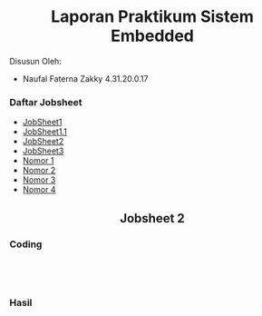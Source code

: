 <h1 align="center">Laporan Praktikum Sistem Embedded</h1>
<p>Disusun Oleh:</p>

<ul>
  <li>Naufal Faterna Zakky 4.31.20.0.17</li>
</ul>

<h3>Daftar Jobsheet</h3>
<p></p>

<ul>
  <li><a href="https://github.com/naufalzakky/JobSheet1">JobSheet1</a></li>
  <li><a href="https://github.com/naufalzakky/JobSheet1.1">JobSheet1.1</a></li>
  <li><a href="https://github.com/naufalzakky/JobSheet2">JobSheet2</a></li>
  <li><a href="https://github.com/naufalzakky/JobSheet3">JobSheet3</a></li>
  <li><a href="https://github.com/naufalzakky/Nomor1">Nomor 1</a></li>
  <li><a href="https://github.com/naufalzakky/Nomor2">Nomor 2</a></li>
  <li><a href="https://github.com/naufalzakky/Nomor3">Nomor 3</a></li>
  <li><a href="https://github.com/naufalzakky/Nomor4">Nomor 4</a></li>
</ul>

<h2 align="center">Jobsheet 2</h2>
<h3>Coding</h3>
<pre>
<code>

</code>
</pre>

<h3>Hasil</h3>
